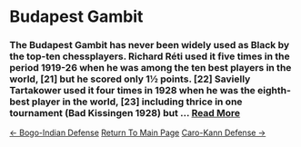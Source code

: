 # Budapest Gambit

### The Budapest Gambit has never been widely used as Black by the top-ten chessplayers. Richard Réti used it five times in the period 1919-26 when he was among the ten best players in the world, [21] but he scored only 1½ points. [22] Savielly Tartakower used it four times in 1928 when he was the eighth-best player in the world, [23] including thrice in one tournament (Bad Kissingen 1928) but ...  [Read More](https://en.wikipedia.org/wiki/Budapest_Gambit)

[<- Bogo-Indian Defense](Bogo-IndianDefense.md)   [Return To Main Page](index.md)   [Caro-Kann Defense ->](Caro-KannDefense.md)